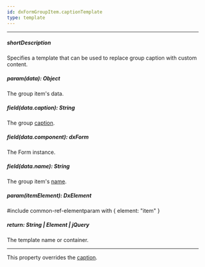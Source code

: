 ```yaml
---
id: dxFormGroupItem.captionTemplate
type: template
---
```

---
##### shortDescription
Specifies a template that can be used to replace group caption with custom content.

##### param(data): Object
The group item's data.

##### field(data.caption): String
The group [caption](/Documentation/ApiReference/UI_Components/dxForm/Item_Types/GroupItem/#caption).

##### field(data.component): dxForm
The Form instance.

##### field(data.name): String
The group item's [name](/Documentation/ApiReference/UI_Components/dxForm/Item_Types/GroupItem/#name).

##### param(itemElement): DxElement
#include common-ref-elementparam with { element: "item" }

##### return: String | Element | jQuery
The template name or container.

---
This property overrides the [caption](/Documentation/ApiReference/UI_Components/dxForm/Item_Types/GroupItem/#caption).